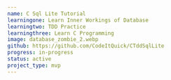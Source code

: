 ```yaml
---
name: C Sql Lite Tutorial
learningone: Learn Inner Workings of Database
learningtwo: TDD Practice
learningthree: Learn C Programming
image: database_zombie_2.webp
github: https://github.com/CodeItQuick/CTddSqlLite
progress: in-progress
status: active
project_type: mvp
---
```


